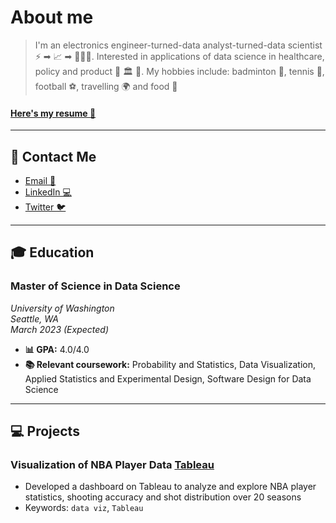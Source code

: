 # About me
> I'm an electronics engineer-turned-data analyst-turned-data scientist ⚡️ ➡ 📈  ➡ 👨🏽‍💻. Interested in applications of data science in healthcare, policy and product 🏥 🏛 📱. My hobbies include: badminton 🏸, tennis 🎾, football ⚽️, travelling 🌍 and food 🍲     
#### [Here's my resume 📄](/assets/Resume_Jan2022.pdf)

* * *
## 📨 Contact Me
- [Email 📧](mailto:hbaghar@uw.edu)
- [LinkedIn 💻](https://www.linkedin.com/in/hridaybaghar/)
- [Twitter 🐦](https://twitter.com/hriday_baghar)

* * *
## 🎓  Education
### **Master of Science in Data Science**  
_University of Washington_  
_Seattle, WA_  
_March 2023 (Expected)_
- **📊 GPA:** 4.0/4.0
- **📚  Relevant coursework:** Probability and Statistics, Data Visualization, Applied Statistics and Experimental Design, Software Design for Data Science

* * *
## 💻  Projects
### **Visualization of NBA Player Data** [Tableau](https://public.tableau.com/app/profile/hriday.baghar/viz/NBAPlayerStatisticsDashboard/Dashboard1)
- Developed a dashboard on Tableau to analyze and explore NBA player statistics, shooting accuracy and shot distribution over 20 seasons
- Keywords: `data viz`, `Tableau`
